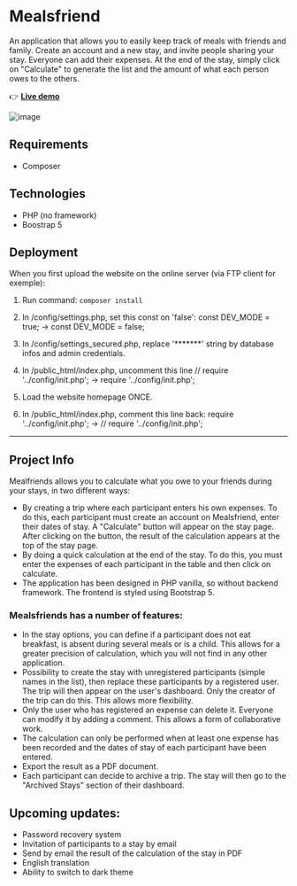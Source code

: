 # Mealsfriend

An application that allows you to easily keep track of meals with friends and family. Create an account and a new stay, and invite people sharing your stay. Everyone can add their expenses. At the end of the stay, simply click on "Calculate" to generate the list and the amount of what each person owes to the others.

👉 [**Live demo**](https://https://mealsfriend.com/)

![image](https://user-images.githubusercontent.com/45925914/176819123-b05e5489-d99f-4141-b4b4-5bb595522657.png)

## Requirements

- Composer

## Technologies

- PHP (no framework)
- Boostrap 5

## Deployment

When you first upload the website on the online server (via FTP client for exemple):

1. Run command: `composer install`

2. In /config/settings.php, set this const on 'false':
const DEV_MODE = true;
-> const DEV_MODE = false;

3. In /config/settings_secured.php, replace '*******' string by database infos and admin credentials.

4. In /public_html/index.php, uncomment this line
// require '../config/init.php';
-> require '../config/init.php';

5. Load the website homepage ONCE.

6. In /public_html/index.php, comment this line back:
require '../config/init.php';
-> // require '../config/init.php';

---------

## Project Info

Mealfriends allows you to calculate what you owe to your friends during your stays, in two different ways:
- By creating a trip where each participant enters his own expenses. To do this, each participant must create an account on Mealsfriend, enter their dates of stay. A "Calculate" button will appear on the stay page. After clicking on the button, the result of the calculation appears at the top of the stay page.
- By doing a quick calculation at the end of the stay. To do this, you must enter the expenses of each participant in the table and then click on calculate.
- The application has been designed in PHP vanilla, so without backend framework. The frontend is styled using Bootstrap 5.

### Mealsfriends has a number of features:
- In the stay options, you can define if a participant does not eat breakfast, is absent during several meals or is a child. This allows for a greater precision of calculation, which you will not find in any other application.
- Possibility to create the stay with unregistered participants (simple names in the list), then replace these participants by a registered user. The trip will then appear on the user's dashboard. Only the creator of the trip can do this. This allows more flexibility.
- Only the user who has registered an expense can delete it. Everyone can modify it by adding a comment. This allows a form of collaborative work.
- The calculation can only be performed when at least one expense has been recorded and the dates of stay of each participant have been entered.
- Export the result as a PDF document.
- Each participant can decide to archive a trip. The stay will then go to the "Archived Stays" section of their dashboard.

## Upcoming updates:
- Password recovery system
- Invitation of participants to a stay by email
- Send by email the result of the calculation of the stay in PDF
- English translation
- Ability to switch to dark theme
